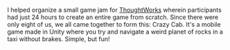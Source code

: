 I helped organize a small game jam for [ThoughtWorks](https://www.thoughtworks.com/) wherein participants had just 24 hours to create an entire game from scratch. Since there were only eight of us, we all came together to form this: Crazy Cab. It's a mobile game made in Unity where you try and navigate a weird planet of rocks in a taxi without brakes. Simple, but fun!